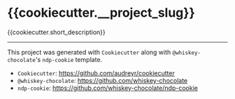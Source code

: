 # {{cookiecutter.__project_slug}}

{{cookiecutter.short_description}}

---

This project was generated with `Cookiecutter` along with `@whiskey-chocolate`'s
`ndp-cookie` template.

-   `Cookiecutter`: https://github.com/audreyr/cookiecutter
-   `@whiskey-chocolate`: https://github.com/whiskey-chocolate
-   `ndp-cookie`: https://github.com/whiskey-chocolate/ndp-cookie
